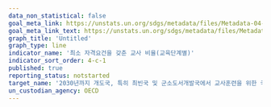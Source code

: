```yaml
---
data_non_statistical: false
goal_meta_link: https://unstats.un.org/sdgs/metadata/files/Metadata-04-0c-01.pdf   
goal_meta_link_text: https://unstats.un.org/sdgs/metadata/files/Metadata-04-0c-01.pdf   
graph_title: 'Untitled'
graph_type: line
indicator_name: '최소 자격요건을 갖춘 교사 비율(교육단계별)'
indicator_sort_order: 4-c-1
published: true
reporting_status: notstarted
target_name: '2030년까지 개도국, 특히 최빈국 및 군소도서개발국에서 교사훈련을 위한 국제협력을 통해 양성된 교사를 포함하여 자격을 갖춘 교사 공급을 실질적으로 증대'
un_custodian_agency: OECD
---
```

